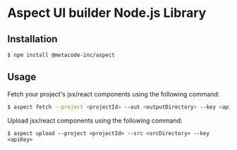 # Aspect UI builder Node.js Library

## Installation

```bash
$ npm install @metacode-inc/aspect
```

## Usage

Fetch your project's jsx/react components using the following command:

```bash
$ aspect fetch --project <projectId> --out <outputDirectory> --key <apiKey>
```

Upload jsx/react components using the following command:

```
$ aspect upload --project <projectId> --src <srcDirectory> --key <apiKey>
```
